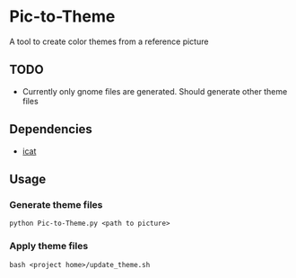 # Pic-to-Theme
A tool to create color themes from a reference picture

## TODO

* Currently only gnome files are generated. Should generate other theme files

## Dependencies

* [icat](https://github.com/atextor/icat)

## Usage

### Generate theme files

`python Pic-to-Theme.py <path to picture>`

### Apply theme files

`bash <project home>/update_theme.sh`

